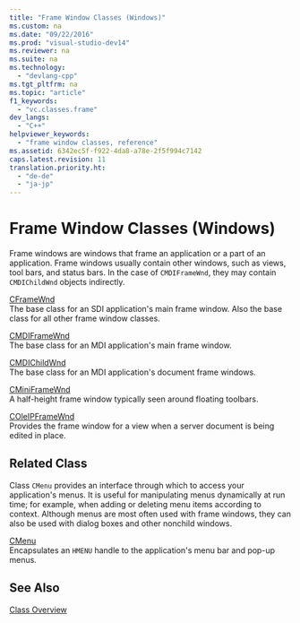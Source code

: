 ```yaml
---
title: "Frame Window Classes (Windows)"
ms.custom: na
ms.date: "09/22/2016"
ms.prod: "visual-studio-dev14"
ms.reviewer: na
ms.suite: na
ms.technology: 
  - "devlang-cpp"
ms.tgt_pltfrm: na
ms.topic: "article"
f1_keywords: 
  - "vc.classes.frame"
dev_langs: 
  - "C++"
helpviewer_keywords: 
  - "frame window classes, reference"
ms.assetid: 6342ec5f-f922-4da8-a78e-2f5f994c7142
caps.latest.revision: 11
translation.priority.ht: 
  - "de-de"
  - "ja-jp"
---
```

# Frame Window Classes (Windows)
Frame windows are windows that frame an application or a part of an application. Frame windows usually contain other windows, such as views, tool bars, and status bars. In the case of `CMDIFrameWnd`, they may contain `CMDIChildWnd` objects indirectly.  
  
 [CFrameWnd](../vs140/cframewnd-class.md)  
 The base class for an SDI application's main frame window. Also the base class for all other frame window classes.  
  
 [CMDIFrameWnd](../vs140/cmdiframewnd-class.md)  
 The base class for an MDI application's main frame window.  
  
 [CMDIChildWnd](../vs140/cmdichildwnd-class.md)  
 The base class for an MDI application's document frame windows.  
  
 [CMiniFrameWnd](../vs140/cminiframewnd-class.md)  
 A half-height frame window typically seen around floating toolbars.  
  
 [COleIPFrameWnd](../vs140/coleipframewnd-class.md)  
 Provides the frame window for a view when a server document is being edited in place.  
  
## Related Class  
 Class `CMenu` provides an interface through which to access your application's menus. It is useful for manipulating menus dynamically at run time; for example, when adding or deleting menu items according to context. Although menus are most often used with frame windows, they can also be used with dialog boxes and other nonchild windows.  
  
 [CMenu](../vs140/cmenu-class.md)  
 Encapsulates an `HMENU` handle to the application's menu bar and pop-up menus.  
  
## See Also  
 [Class Overview](../vs140/class-library-overview.md)